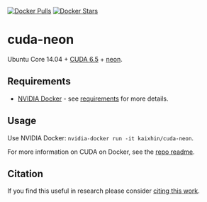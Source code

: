 [![Docker Pulls](https://img.shields.io/docker/pulls/kaixhin/cuda-neon.svg)](https://hub.docker.com/r/kaixhin/cuda-neon/)
[![Docker Stars](https://img.shields.io/docker/stars/kaixhin/cuda-neon.svg)](https://hub.docker.com/r/kaixhin/cuda-neon/)

cuda-neon
=========
Ubuntu Core 14.04 + [CUDA 6.5](http://www.nvidia.com/object/cuda_home_new.html) + [neon](http://neon.nervanasys.com/).

Requirements
------------

- [NVIDIA Docker](https://github.com/NVIDIA/nvidia-docker) - see [requirements](https://github.com/NVIDIA/nvidia-docker/wiki/CUDA#requirements) for more details.

Usage
-----
Use NVIDIA Docker: ``nvidia-docker run -it kaixhin/cuda-neon``.

For more information on CUDA on Docker, see the [repo readme](https://github.com/Kaixhin/dockerfiles#cuda).

Citation
--------
If you find this useful in research please consider [citing this work](https://github.com/Kaixhin/dockerfiles/blob/master/CITATION.md).
